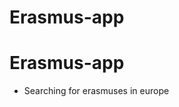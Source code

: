 # Erasmus-app
<h1>Erasmus-app</h1>
<ul>
  <li>
    <p>Searching for erasmuses in europe</p>
  </li>
</ul>

